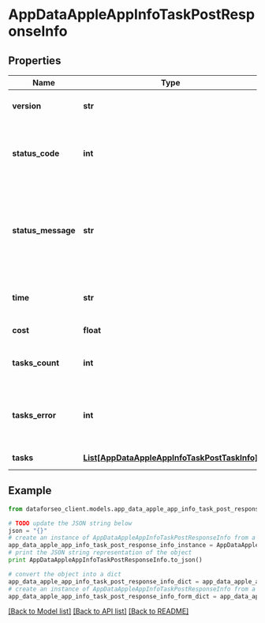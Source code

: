 # AppDataAppleAppInfoTaskPostResponseInfo


## Properties

Name | Type | Description | Notes
------------ | ------------- | ------------- | -------------
**version** | **str** | the current version of the API | [optional] 
**status_code** | **int** | general status code you can find the full list of the response codes here | [optional] 
**status_message** | **str** | general informational message you can find the full list of general informational messages here | [optional] 
**time** | **str** | total execution time, seconds | [optional] 
**cost** | **float** | total tasks cost, USD | [optional] 
**tasks_count** | **int** | the number of tasks in the tasks array | [optional] 
**tasks_error** | **int** | the number of tasks in the tasks array returned with an error | [optional] 
**tasks** | [**List[AppDataAppleAppInfoTaskPostTaskInfo]**](AppDataAppleAppInfoTaskPostTaskInfo.md) | array of tasks | [optional] 

## Example

```python
from dataforseo_client.models.app_data_apple_app_info_task_post_response_info import AppDataAppleAppInfoTaskPostResponseInfo

# TODO update the JSON string below
json = "{}"
# create an instance of AppDataAppleAppInfoTaskPostResponseInfo from a JSON string
app_data_apple_app_info_task_post_response_info_instance = AppDataAppleAppInfoTaskPostResponseInfo.from_json(json)
# print the JSON string representation of the object
print AppDataAppleAppInfoTaskPostResponseInfo.to_json()

# convert the object into a dict
app_data_apple_app_info_task_post_response_info_dict = app_data_apple_app_info_task_post_response_info_instance.to_dict()
# create an instance of AppDataAppleAppInfoTaskPostResponseInfo from a dict
app_data_apple_app_info_task_post_response_info_form_dict = app_data_apple_app_info_task_post_response_info.from_dict(app_data_apple_app_info_task_post_response_info_dict)
```
[[Back to Model list]](../README.md#documentation-for-models) [[Back to API list]](../README.md#documentation-for-api-endpoints) [[Back to README]](../README.md)


